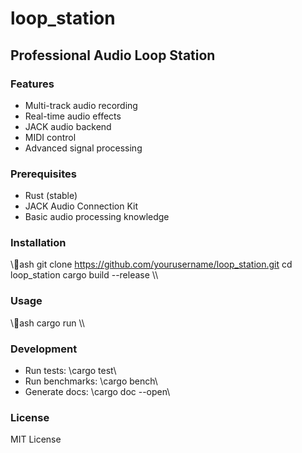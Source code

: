# loop_station

## Professional Audio Loop Station

### Features
- Multi-track audio recording
- Real-time audio effects
- JACK audio backend
- MIDI control
- Advanced signal processing

### Prerequisites
- Rust (stable)
- JACK Audio Connection Kit
- Basic audio processing knowledge

### Installation
\\\ash
git clone https://github.com/yourusername/loop_station.git
cd loop_station
cargo build --release
\\\

### Usage
\\\ash
cargo run
\\\

### Development
- Run tests: \cargo test\
- Run benchmarks: \cargo bench\
- Generate docs: \cargo doc --open\

### License
MIT License
